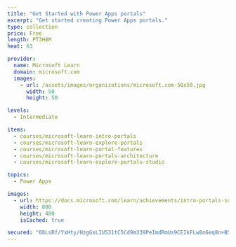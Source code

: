 ```yaml
---
title: "Get Started with Power Apps portals"
excerpt: "Get started creating Power Apps portals."
type: collection
price: Free
length: PT3H8M
heat: 63

provider:
  name: Microsoft Learn
  domain: microsoft.com
  images:
    - url: /assets/images/organizations/microsoft.com-50x50.jpg
      width: 50
      height: 50

levels:
  - Intermediate

items:
  - courses/microsoft-learn-intro-portals
  - courses/microsoft-learn-explore-portals
  - courses/microsoft-learn-portal-features
  - courses/microsoft-learn-portals-architecture
  - courses/microsoft-learn-explore-portals-studio

topics:
  - Power Apps

images:
  - url: https://docs.microsoft.com/learn/achievements/intro-portals-social.png
    width: 800
    height: 400
    isCached: true

secured: "08LsRf/YxHty/HzgGsLIU531tC5Cd9m339PeImdRmUs9CEIkFLw8n6eq8n+BSjI4SxVSqT+DWUvbo6OHtslSKwD2RJFm8yohalXtDKfDgmKEsh3m18hioAplgWyrYuMeFTVbpGw2Adlh5drwdO5/BG5SDmR4nCnaorbRagNdblGtisyOYMYs3CuKxZyvCbsF9LC67JusMzLaa7/5XM3pQ6vrpoB+ArlubPU3ukDIBkbnw3tkgpX5/Y+1Id5fW5KRxfw0c7kqYb8JGaphgSUs7tBKiaZFAC2zqJoFSUbKDKMXA4hHUSDm/Tg/EFJr91cNTuh27Ui0wOyNYWx8F2LHVSD7GvgM3IBp0YBzBnT07Bo=;ATrg2SEtgIauGesP1Pztew=="
---
```


